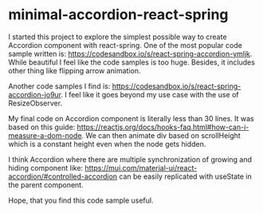 # minimal-accordion-react-spring

I started this project to explore the simplest possible way to create Accordion component with react-spring.
One of the most popular code sample written is: https://codesandbox.io/s/react-spring-accordion-ymljk.
While beautiful I feel like the code samples is too huge.
Besides, it includes other thing like flipping arrow animation.

Another code samples I find is: https://codesandbox.io/s/react-spring-accordion-jo9ur.
I feel like it goes beyond my use case with the use of ResizeObserver.

My final code on Accordion component is literally less than 30 lines.
It was based on this guide: https://reactjs.org/docs/hooks-faq.html#how-can-i-measure-a-dom-node.
We can then animate div based on scrollHeight which is a constant height even when the node gets hidden.

I think Accordion where there are multiple synchronization of growing and hiding component like: https://mui.com/material-ui/react-accordion/#controlled-accordion can be easily replicated with useState in the parent component.

Hope, that you find this code sample useful.
